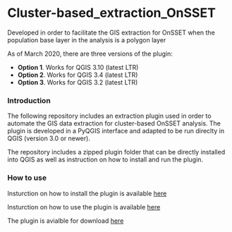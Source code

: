 # Cluster-based_extraction_OnSSET
Developed in order to facilitate the GIS extraction for OnSSET when the population base layer in the analysis is a polygon layer

As of March 2020, there are three versions of the plugin:

* **Option 1**. Works for QGIS 3.10 (latest LTR)
* **Option 2**. Works for QGIS 3.4 (latest LTR)
* **Option 3**. Works for QGIS 3.2 (latest LTR)

### Introduction

The following repository includes an extraction plugin used in order to automate the GIS data extraction for cluster-based OnSSET analysis. The plugin is developed in a PyQGIS interface and adapted to be run direclty in QGIS (version 3.0 or newer). 

The repository includes a zipped plugin folder that can be directly installed into QGIS as well as instruction on how to install and run the plugin. 

### How to use

Insturction on how to install the plugin is available [here](https://github.com/KTH-dESA/Cluster-based_extraction_OnSSET/blob/master/Instructions/Installation%20of%20plugins.docx)

Insturction on how to use the plugin is available [here](https://github.com/KTH-dESA/Cluster-based_extraction_OnSSET/blob/master/Instructions/Running%20the%20cluster-based%20plugin.docx)

The plugin is avialble for download [here](https://github.com/KTH-dESA/Cluster-based_extraction_OnSSET/blob/master/Plugin/gep_onsset.zip)




